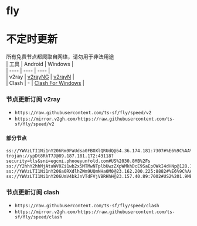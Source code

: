 # fly
# 不定时更新
所有免费节点都爬取自网络，请勿用于非法用途  
|  工具  | Android  | Windows  |  
|  ----  | ----   | ----  |  
| v2ray  | [v2rayNG](https://github.com/2dust/v2rayNG/releases) | [v2rayN](https://github.com/2dust/v2rayN/releases) |  
| Clash  | - | [Clash For Windows](https://github.com/2dust/clashN/releases) | 
  
### 节点更新订阅  v2ray
- `https://raw.githubusercontent.com/ts-sf/fly/speed/v2`  
- `https://mirror.v2gh.com/https://raw.githubusercontent.com/ts-sf/fly/speed/v2`  

#### 部分节点  
``` 
ss://YWVzLTI1Ni1nY206Rm9PaUdsa0FBOXlQRUdQ@54.36.174.181:7307#%E6%9C%AA%E7%9F%A53%201.2MB%2Fs
trojan://ypDt8RkT7J@89.187.181.172:43118?security=tls&sni=egcmi.phooeyunfold.com#US%2030.8MB%2Fs
ss://Y2hhY2hhMjAtaWV0Zi1wb2x5MTMwNTplbUwzZXpWMkhDcE9SaEp0WkI4dHNp@128.199.201.71:21902#%E6%9C%AA%E7%9F%A55%201.2MB%2Fs
ss://YWVzLTI1Ni1nY206a0RXdlhZWm9UQmNHa0M0@23.162.200.225:8882#%E6%9C%AA%E7%9F%A56%201.9MB%2Fs
ss://YWVzLTI1Ni1nY206UmV4bkJnVTdFVjVBRHhH@23.157.40.89:7002#US2%201.9MB%2Fs
```
### 节点更新订阅  clash
- `https://raw.githubusercontent.com/ts-sf/fly/speed/clash`  
- `https://mirror.v2gh.com/https://raw.githubusercontent.com/ts-sf/fly/speed/clash`  


